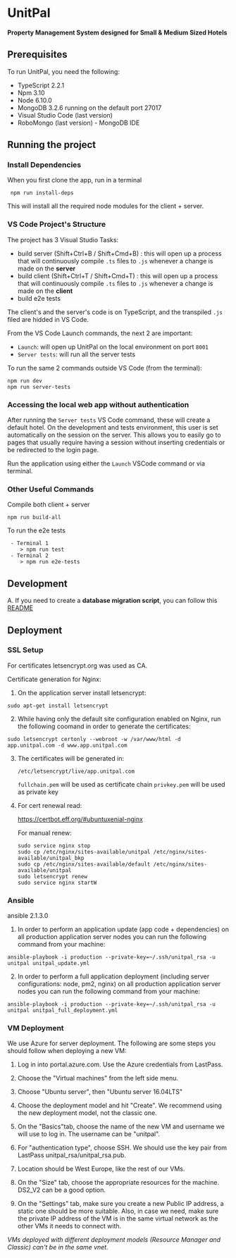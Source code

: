 # UnitPal
**Property Management System designed for Small & Medium Sized Hotels**

## Prerequisites

To run UnitPal, you need the following:
- TypeScript 2.2.1
- Npm 3.10
- Node 6.10.0
- MongoDB 3.2.6 running on the default port 27017
- Visual Studio Code (last version)
- RoboMongo (last version) - MongoDB IDE

## Running the project

### Install Dependencies

When you first clone the app, run in a terminal
```
 npm run install-deps
```
This will install all the required node modules for the client + server.

### VS Code Project's Structure

The project has 3 Visual Studio Tasks:
 - build server (Shift+Ctrl+B / Shift+Cmd+B) : this will open up a process that will continuously compile `.ts` files to `.js` whenever a change is made on the **server**
 - build client (Shift+Ctrl+T / Shift+Cmd+T) : this will open up a process that will continuously compile `.ts` files to `.js` whenever a change is made on the **client**
 - build e2e tests

The client's and the server's code is on TypeScript, and the transpiled `.js` filed are hidded in VS Code.

From the VS Code Launch commands, the next 2 are important:
- `Launch`: will open up UnitPal on the local environment on port `8001`
- `Server tests`: will run all the server tests

To run the same 2 commands outside VS Code (from the terminal):
```
npm run dev
npm run server-tests
```

### Accessing the local web app without authentication

After running the `Server tests` VS Code command, these will create a default hotel. On the development and tests environment, this user is set automatically on the session on the server. This allows you to easily go to pages that usually require having a session without inserting credentials or be redirected to the login page.

Run the application using either the `Launch` VSCode command or via terminal.

### Other Useful Commands

Compile both client + server
```
npm run build-all
```

To run the e2e tests
``` 
 - Terminal 1
	> npm run test
 - Terminal 2
	> npm run e2e-tests
```

## Development

A. If you need to create a **database migration script**, you can follow this [README](api/core/bootstrap/db-patches/mongo/patch-applier/patches/README.md)

## Deployment

### SSL Setup

For certificates letsencrypt.org was used as CA.

Certificate generation for Nginx:

 1. On the application server install letsencrypt:
```
sudo apt-get install letsencrypt
```
    
 2. While having only the default site configuration enabled on Nginx, run the 
following coomand in order to generate the certificates:
```
sudo letsencrypt certonly --webroot -w /var/www/html -d app.unitpal.com -d www.app.unitpal.com
```
 3. The certificates will be generated in:
    
    `/etc/letsencrypt/live/app.unitpal.com`

    `fullchain.pem` will be used as certificate chain
    `privkey.pem` will be used as private key
    
 4. For cert renewal read:
    
    https://certbot.eff.org/#ubuntuxenial-nginx

    For manual renew:

    ```
    sudo service nginx stop
    sudo cp /etc/nginx/sites-available/unitpal /etc/nginx/sites-available/unitpal_bkp
    sudo cp /etc/nginx/sites-available/default /etc/nginx/sites-available/unitpal
    sudo letsencrypt renew
    sudo service nginx startW
    ```
    
### Ansible
ansible 2.1.3.0

1. In order to perform an application update (app code + dependencies) on all production application server nodes you can run the following command from your machine:
```    
ansible-playbook -i production --private-key=~/.ssh/unitpal_rsa -u unitpal unitpal_update.yml
```

2. In order to perform a full application deployment (including server configurations: node, pm2, nginx) on all production application server nodes you can run the following command from your machine:
```
ansible-playbook -i production --private-key=~/.ssh/unitpal_rsa -u unitpal unitpal_full_deployment.yml
```

### VM Deployment

We use Azure for server deployment. The following are some steps you should follow when deploying a new VM:

 1. Log in into portal.azure.com. Use the Azure credentials from LastPass.

 2. Choose the "Virtual machines" from the left side menu.

 3. Choose "Ubuntu server", then "Ubuntu server 16.04LTS"

 4. Choose the deployment model and hit "Create". We recommend using the new deployment model, not the classic one.

 5. On the "Basics"tab, choose the name  of the new VM and username we will use to log in. The username can be "unitpal".

 6. For "authentication type", choose SSH. We should use the key pair from LastPass unitpal_rsa/unitpal_rsa.pub.

 7. Location should be West Europe, like the rest of our VMs.

 8. On the "Size" tab, choose the appropriate resources for the machine. DS2_V2 can be a good option.

 9. On the "Settings" tab, make sure you create a new Public IP address, a static one should be more suitable. Also, in case we need, make sure the private IP address of the VM is in the same virtual network as the other VMs it needs to connect with.

*VMs deployed with different deployment models (Resource Manager and Classic) can't be in the same vnet.*
